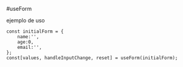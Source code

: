 #useForm

ejemplo de uso

```
const initialForm = {
    name:'',
    age:0,
    email:'',
};
const[values, handleInputChange, reset] = useForm(initialForm);
```

